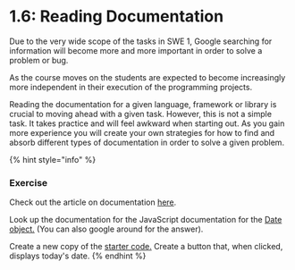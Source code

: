 # 1.6: Reading Documentation

Due to the very wide scope of the tasks in SWE 1, Google searching for information will become more and more important in order to solve a problem or bug.

As the course moves on the students are expected to become increasingly more independent in their execution of the programming projects.

Reading the documentation for a given language, framework or library is crucial to moving ahead with a given task. However, this is not a simple task. It takes practice and will feel awkward when starting out. As you gain more experience you will create your own strategies for how to find and absorb different types of documentation in order to solve a given problem.

{% hint style="info" %}

### Exercise

Check out the article on documentation [here](http://cassandrawilcox.me/beginners-guide-developer-documentation/).

Look up the documentation for the JavaScript documentation for the [Date object.](https://developer.mozilla.org/en-US/docs/Web/JavaScript/Reference/Global_Objects/Date) \(You can also google around for the answer\).

Create a new copy of the [starter code.](https://github.com/rocketacademy/swe101-starter-code) Create a button that, when clicked, displays today's date.
{% endhint %}
